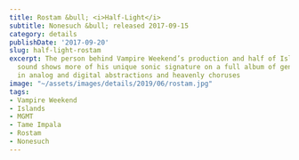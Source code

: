 ```yaml
---
title: Rostam &bull; <i>Half-Light</i>
subtitle: Nonesuch &bull; released 2017-09-15
category: details
publishDate: '2017-09-20'
slug: half-light-rostam
excerpt: The person behind Vampire Weekend’s production and half of Islands’ distinctive
  sound shows more of his unique sonic signature on a full album of gentle songs awash
  in analog and digital abstractions and heavenly choruses
image: "~/assets/images/details/2019/06/rostam.jpg"
tags:
- Vampire Weekend
- Islands
- MGMT
- Tame Impala
- Rostam
- Nonesuch
---
```


